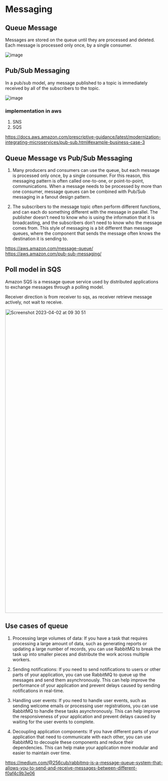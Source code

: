 # Messaging

## Queue Message

Messages are stored on the queue until they are processed and deleted. Each message is processed only once, by a single consumer.

![image](https://user-images.githubusercontent.com/1209204/228852869-e198b46d-7f92-4274-976e-95e88bb23c2c.png)


## Pub/Sub Messaging

In a pub/sub model, any message published to a topic is immediately received by all of the subscribers to the topic.

![image](https://user-images.githubusercontent.com/1209204/228853264-0640d851-9193-44be-9ad0-a427e590038c.png)

### implementation in aws

1. SNS
2. SQS

https://docs.aws.amazon.com/prescriptive-guidance/latest/modernization-integrating-microservices/pub-sub.html#example-business-case-3  

## Queue Message vs Pub/Sub Messaging

1. Many producers and consumers can use the queue, but each message is processed only once, by a single consumer. For this reason, this messaging pattern is often called one-to-one, or point-to-point, communications. When a message needs to be processed by more than one consumer, message queues can be combined with Pub/Sub messaging in a fanout design pattern. 

2. The subscribers to the message topic often perform different functions, and can each do something different with the message in parallel. The publisher doesn’t need to know who is using the information that it is broadcasting, and the subscribers don’t need to know who the message comes from. This style of messaging is a bit different than message queues, where the component that sends the message often knows the destination it is sending to. 

https://aws.amazon.com/message-queue/  
https://aws.amazon.com/pub-sub-messaging/  

## Poll model in SQS

Amazon SQS is a message queue service used by distributed applications to exchange messages through a polling model.

Receiver direction is from receiver to sqs, as receiver retrieve message actively, not wait to receive.

<img width="967" alt="Screenshot 2023-04-02 at 09 30 51" src="https://user-images.githubusercontent.com/1209204/229521980-3c4f689b-b2c7-4a33-928e-13c1a44db98b.png">

## Use cases of queue

1. Processing large volumes of data: If you have a task that requires processing a large amount of data, such as generating reports or updating a large number of records, you can use RabbitMQ to break the task up into smaller pieces and distribute the work across multiple workers.
   
2. Sending notifications: If you need to send notifications to users or other parts of your application, you can use RabbitMQ to queue up the messages and send them asynchronously. This can help improve the performance of your application and prevent delays caused by sending notifications in real-time.
   
3. Handling user events: If you need to handle user events, such as sending welcome emails or processing user registrations, you can use RabbitMQ to handle these tasks asynchronously. This can help improve the responsiveness of your application and prevent delays caused by waiting for the user events to complete.

4. Decoupling application components: If you have different parts of your application that need to communicate with each other, you can use RabbitMQ to decouple these components and reduce their dependencies. This can help make your application more modular and easier to maintain over time.

https://medium.com/@256cub/rabbitmq-is-a-message-queue-system-that-allows-you-to-send-and-receive-messages-between-different-f0af4c9b3e06
